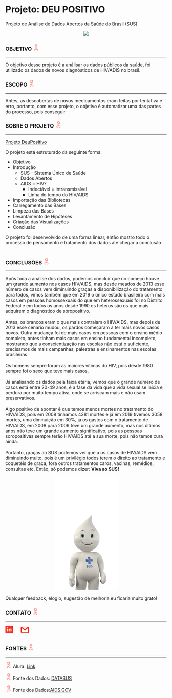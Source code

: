 # Projeto: DEU POSITIVO
Projeto de Análise de Dados Abertos da Saúde do Brasil (SUS)

<p align= "center">
<img src="https://github.com/JuniorTorresMTJ/temp/blob/main/image/DEU_POSITIVO.png" min-width="300px" max-width="200px" width="750px" >
</p>




### **OBJETIVO** <img width="20px" src="https://github.com/JuniorTorresMTJ/Projeto_DeuPositivo/blob/main/image/red-ribbon.png" /> 
***
O objetivo desse projeto é a análisar os dados públicos da saúde, foi utilizado os dados de novos diagnósticos de HIV/ADIS no brasil.

### **ESCOPO** <img width="20px" src="https://github.com/JuniorTorresMTJ/Projeto_DeuPositivo/blob/main/image/red-ribbon.png" /> 
***
 
Antes, as descobertas de novos medicamentos eram feitas por tentativa e erro, portanto, com esse projeto, o objetivo é automatizar uma das partes do processo, pois conseguir

 ### **SOBRE O PROJETO** <img width="20px" src="https://github.com/JuniorTorresMTJ/Projeto_DeuPositivo/blob/main/image/red-ribbon.png" /> 
***

[Projeto DeuPositivo](https://github.com/JuniorTorresMTJ/Projeto_DeuPositivo/blob/main/notebook/Projeto_DeuPositivo.ipynb)

<div align = "left">
O projeto está estruturado da seguinte forma: <br>
 
   * Objetivo
   * Introdução
      * SUS - Sistema Único de Saúde
      * Dados Abertos
      * AIDS = HIV?
         * Indectável = Intransmissível
         * Linha do tempo do HIV/AIDS
   * Importação das Bibliotecas
   * Carregamento das Bases
   * Limpeza das Bases
   * Levantamento de Hipóteses
   * Criação das Visualizações
   * Conclusão
</div>
O projeto foi desenvolvido de uma forma linear, então mostro todo o processo de pensamento e tratamento dos dados até chegar a conclusão.<br>
<br>

### **CONCLUSÕES** <img width="20px" src="https://github.com/JuniorTorresMTJ/Projeto_DeuPositivo/blob/main/image/red-ribbon.png" /> 
***

Após toda a análise dos dados, podemos concluir que no começo houve um grande aumento nos casos HIV/AIDS, mas desde meados de 2013 esse número de casos vem diminuindo graças a disponibilização do tratamento para todos, vimos também que em 2019 o único estado brasileiro com mais casos em pessoas homossexuais do que em heterossexuais foi no Distrito Federal e em todos os anos desde 1990 os heteros são os que mais adquirem o diagnóstico de soropositivo. <br><br>
Antes, os brancos eram o que mais contraiam o HIV/AIDS, mas depois de 2013 esse cenário mudou, os pardos começaram a ter mais novos casos novos. Outra mudança foi de mais casos em pessoas com o ensino médio completo, antes tinham mais casos em ensino fundamental incompleto, mostrando que a conscientização nas escolas não está o suficiente, precisamos de mais campanhas, palestras e ensinamentos nas escolas brasileiras. <br><br>
Os homens sempre foram as maiores vítimas do HIV, pois desde 1980 sempre foi o sexo que teve mais casos.  <br><br>
Já analisando os dados pela faixa etária, vemos que o grande número de casos está entre 20-49 anos, é a fase da vida que a vida sexual se inicia e perdura por muito tempo ativa, onde se arriscam mais e não usam preservativos. <br><br>
 Algo positivo de apontar é que temos menos mortes no tratamento do HIV/AIDS, pois em 2008 tinhamos 4381 mortes e já em 2019 tivemos 3058 mortes, uma diminuição em 30%, já os gastos com o tratamento de HIV/AIDS, em 2008 para 2009 teve um grande aumento, mas nos últimos anos não teve um grande aumento significativo, pois as pessoas soropositivas sempre terão HIV/AIDS até a sua morte, pois não temos cura ainda. <br><br>
Portanto, graças ao SUS podemos ver que a os casos de HIV/AIDS vem diminuindo muito, pois é um privilégio todos terem o direito ao tratamento e coquetéis de graça, fora outros tratamentos caros, vacinas, remédios, consultas etc. Então, só podemos dizer:  **Viva ao SUS!**


<p align= "center">
<img src="https://github.com/JuniorTorresMTJ/Projeto_DeuPositivo/blob/main/image/giphy%20(1).gif?raw=true" min-width="300px" max-width="200px" width="200px" >
</p>

<p align= "left">
Qualquer feedback, elogio, sugestão de melhoria eu ficaria muito grato!
</p>


### **CONTATO** <img width="20px" src="https://github.com/JuniorTorresMTJ/Projeto_DeuPositivo/blob/main/image/red-ribbon.png" /> 
***
<a  href="https://www.linkedin.com/in/marivaldotorres/">
    <img align="left"alt="Junior Torres | Linkedin" width="24px" src="https://github.com/JuniorTorresMTJ/Projeto_DeuPositivo/blob/main/image/linkedin.png" />
  </a>

  <a href="https://www.instagram.com/callmejuniorr/">
    <img align="left" alt="Junior Torres | Instagram" width="24px" src="https://github.com/JuniorTorresMTJ/Projeto_DeuPositivo/blob/main/image/instagram.png" />
  </a>
  <a href="mailto:juniortorres.mth@gmail.com">
    <img align="left" alt="Junior Torres | Gmail" width="26px" src="https://github.com/JuniorTorresMTJ/Projeto_DeuPositivo/blob/main/image/gmail.png" />
  </a>
<br><br>

### **FONTES** <img width="20px" src="https://github.com/JuniorTorresMTJ/Projeto_DeuPositivo/blob/main/image/red-ribbon.png" /> 
***
 <img width="20px" src="https://github.com/JuniorTorresMTJ/Projeto_DeuPositivo/blob/main/image/red-ribbon.png" /> Alura: [Link](https://www.alura.com.br/)

<img width="20px" src="https://github.com/JuniorTorresMTJ/Projeto_DeuPositivo/blob/main/image/red-ribbon.png" /> Fonte dos Dados: [DATASUS](http://www2.datasus.gov.br/DATASUS/index.php?area=0202&id=11633&VObj=http://tabnet.datasus.gov.br/cgi/deftohtm.exe?sih/cnv/qi)

<img width="20px" src="https://github.com/JuniorTorresMTJ/Projeto_DeuPositivo/blob/main/image/red-ribbon.png" /> Fonte dos Dados:[AIDS.GOV](http://www2.aids.gov.br/cgi/deftohtm.exe?tabnet/br.def)
